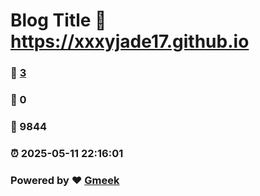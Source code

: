 # Blog Title :link: https://xxxyjade17.github.io 
### :page_facing_up: [3](https://xxxyjade17.github.io/tag.html) 
### :speech_balloon: 0 
### :hibiscus: 9844 
### :alarm_clock: 2025-05-11 22:16:01 
### Powered by :heart: [Gmeek](https://github.com/Meekdai/Gmeek)
